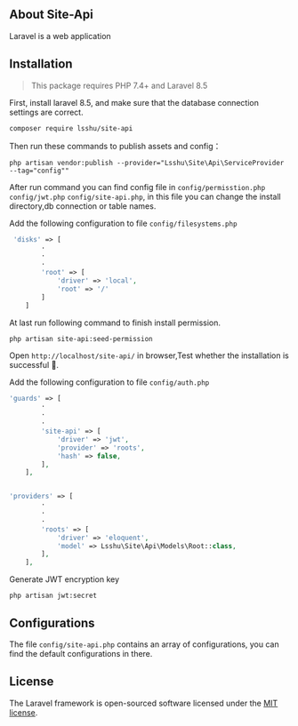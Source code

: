 ## About Site-Api

Laravel is a web application

Installation
------------

> This package requires PHP 7.4+ and Laravel 8.5

First, install laravel 8.5, and make sure that the database connection settings are correct.

```shell
composer require lsshu/site-api
```

Then run these commands to publish assets and config：

```shell
php artisan vendor:publish --provider="Lsshu\Site\Api\ServiceProvider --tag="config""
```

After run command you can find config file in `config/permisstion.php` `config/jwt.php` `config/site-api.php`, in this
file you can change the install directory,db connection or table names.

Add the following configuration to file `config/filesystems.php`

```php
 'disks' => [
        ·
        ·
        ·
        'root' => [
            'driver' => 'local',
            'root' => '/'
        ]
    ]
```

At last run following command to finish install permission.

```shell
php artisan site-api:seed-permission
```

Open `http://localhost/site-api/` in browser,Test whether the installation is successful 🏅.

Add the following configuration to file `config/auth.php`

```php
'guards' => [
        ·
        ·
        ·
        'site-api' => [
            'driver' => 'jwt',
            'provider' => 'roots',
            'hash' => false,
        ],
    ],


'providers' => [
        ·
        ·
        ·
        'roots' => [
            'driver' => 'eloquent',
            'model' => Lsshu\Site\Api\Models\Root::class,
        ],
    ],
```

Generate JWT encryption key

```shell
php artisan jwt:secret
```

Configurations
------------
The file `config/site-api.php` contains an array of configurations, you can find the default configurations in there.

## License

The Laravel framework is open-sourced software licensed under the [MIT license](https://opensource.org/licenses/MIT).

